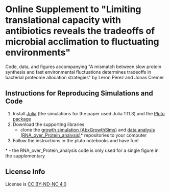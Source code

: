 # Online Supplement to "Limiting translational capacity with antibiotics reveals the tradeoffs of microbial acclimation to fluctuating environments"
Code, data, and figures accompanying "A mismatch between slow protein synthesis and fast environmental fluctuations determines tradeoffs in bacterial proteome allocation strategies" by Leron Perez and Jonas Cremer

## Instructions for Reproducing Simulations and Code

1. Install [Julia](https://julialang.org/downloads/) (the simulations for the paper used Julia 1.11.3) and the [Pluto package](https://github.com/fonsp/Pluto.jl)
2. Download the supporting libraries
	- clone the [growth simulation (AbxGrowthSims)](https://github.com/codercahol/AbxGrowthSims) and [data analysis (RNA_over\_Protein\_analysis)](https://github.com/codercahol/RNA_over_Protein_analysis)* repositories to your computer
3. Follow the instructions in the pluto notebooks and have fun!


\* - the RNA\_over\_Protein_analysis code is only used for a single figure in the supplementary

	
## License Info
License is [CC BY-ND-NC 4.0](https://creativecommons.org/licenses/by-nc-nd/4.0/deed.en) 
